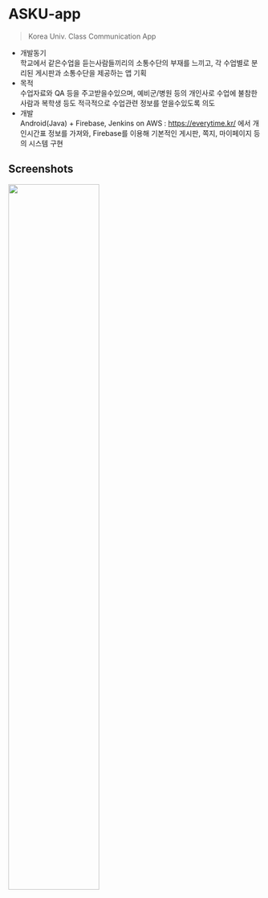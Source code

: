 # ASKU-app
> Korea Univ. Class Communication App


- 개발동기  
학교에서 같은수업을 듣는사람들끼리의 소통수단의 부재를 느끼고, 각 수업별로 분리된 게시판과 소통수단을 제공하는 앱 기획
- 목적  
수업자료와 QA 등을 주고받을수있으며, 예비군/병원 등의 개인사로 수업에 불참한 사람과 복학생 등도 적극적으로 수업관련 정보를 얻을수있도록 의도
- 개발  
Android(Java) + Firebase, Jenkins on AWS : https://everytime.kr/ 에서 개인시간표 정보를 가져와, Firebase를 이용해 기본적인 게시판, 쪽지, 마이페이지 등의 시스템 구현


## Screenshots
<img src="https://user-images.githubusercontent.com/38856352/52834657-39d09500-3126-11e9-9a4d-c7a059326370.png" width="60%" height="60%">

